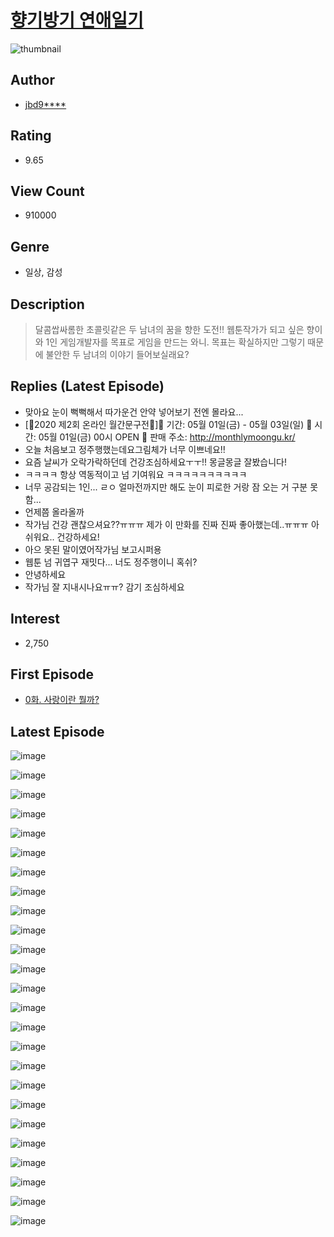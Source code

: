 # [향기방기 연애일기](https://comic.naver.com/bestChallenge/list?titleId=684245)
![thumbnail](https://image-comic.pstatic.net/user_contents_data/challenge_comic/2020/01/31/115369/thumbnail_202x16484a145db_ee6f_4af6_8d1b_4f2e43dc1f09_00002667.JPEG)

## Author
- [jbd9****](https://comic.naver.com/artistTitle?id=115369)

## Rating
- 9.65

## View Count
- 910000

## Genre
- 일상, 감성

## Description
> 달콤쌉싸롬한 초콜릿같은 두 남녀의 꿈을 향한 도전!! 웹툰작가가 되고 싶은 향이와 1인 게임개발자를 목표로 게임을 만드는 와니. 목표는 확실하지만 그렇기 때문에 불안한 두 남녀의 이야기 들어보실래요?

## Replies (Latest Episode)
- 맞아요 눈이 뻑뻑해서 따가운건 안약 넣어보기 전엔 몰라요...
- [📌2020 제2회 온라인 월간문구전📌]📍 기간: 05월 01일(금) - 05월 03일(일) 📍 시간: 05월 01일(금) 00시 OPEN 📍 판매 주소: http://monthlymoongu.kr/
- 오늘 처음보고 정주행했는데요그림체가 너무 이쁘네요!!
- 요즘 날씨가 오락가락하던데 건강조심하세요ㅜㅜ!! 몽글몽글 잘봤습니다!
- ㅋㅋㅋㅋ 항상 역동적이고 넘 기여워요 ㅋㅋㅋㅋㅋㅋㅋㅋㅋㅋ
- 너무 공감되는 1인... ㄹㅇ 얼마전까지만 해도 눈이 피로한 거랑 잠 오는 거 구분 못함...
- 언제쯤 올라올까
- 작가님 건강 괜찮으셔요??ㅠㅠㅠ 제가 이 만화를 진짜 진짜 좋아했는데..ㅠㅠㅠ 아쉬워요.. 건강하세요!
- 아으 못된 말이였어작가님 보고시퍼용
- 웹툰 넘 귀엽구 재밋다... 너도 정주행이니 혹쉬?
- 안녕하세요
- 작가님 잘 지내시나요ㅠㅠ? 감기 조심하세요

## Interest
- 2,750

## First Episode
- [0화. 사랑이란 뭘까?](https://comic.naver.com/bestChallenge/detail?titleId=684245&no=1)

## Latest Episode
![image](https://image-comic.pstatic.net/user_contents_data/challenge_comic/2020/04/23/115369/upload_3558746650394768951.jpeg)

![image](https://image-comic.pstatic.net/user_contents_data/challenge_comic/2020/04/23/115369/upload_4136101297816613936.jpeg)

![image](https://image-comic.pstatic.net/user_contents_data/challenge_comic/2020/04/23/115369/upload_3905522722993091380.jpeg)

![image](https://image-comic.pstatic.net/user_contents_data/challenge_comic/2020/04/23/115369/upload_3689631389233263929.jpeg)

![image](https://image-comic.pstatic.net/user_contents_data/challenge_comic/2020/04/23/115369/upload_3546642109617562725.jpeg)

![image](https://image-comic.pstatic.net/user_contents_data/challenge_comic/2020/04/23/115369/upload_3905014739225359927.jpeg)

![image](https://image-comic.pstatic.net/user_contents_data/challenge_comic/2020/04/23/115369/upload_3689067538192491831.jpeg)

![image](https://image-comic.pstatic.net/user_contents_data/challenge_comic/2020/04/23/115369/upload_3690809177476064564.jpeg)

![image](https://image-comic.pstatic.net/user_contents_data/challenge_comic/2020/04/23/115369/upload_7161629642182976822.jpeg)

![image](https://image-comic.pstatic.net/user_contents_data/challenge_comic/2020/04/23/115369/upload_3762819282060469304.jpeg)

![image](https://image-comic.pstatic.net/user_contents_data/challenge_comic/2020/04/23/115369/upload_7293351136046166581.jpeg)

![image](https://image-comic.pstatic.net/user_contents_data/challenge_comic/2020/04/23/115369/upload_3763101860038521955.jpeg)

![image](https://image-comic.pstatic.net/user_contents_data/challenge_comic/2020/04/23/115369/upload_7234525051249452641.jpeg)

![image](https://image-comic.pstatic.net/user_contents_data/challenge_comic/2020/04/23/115369/upload_7005456119479951713.jpeg)

![image](https://image-comic.pstatic.net/user_contents_data/challenge_comic/2020/04/23/115369/upload_7365414196738536759.jpeg)

![image](https://image-comic.pstatic.net/user_contents_data/challenge_comic/2020/04/23/115369/upload_7003490166181933618.jpeg)

![image](https://image-comic.pstatic.net/user_contents_data/challenge_comic/2020/04/23/115369/upload_3762303816396189751.jpeg)

![image](https://image-comic.pstatic.net/user_contents_data/challenge_comic/2020/04/23/115369/upload_7291666886078968929.jpeg)

![image](https://image-comic.pstatic.net/user_contents_data/challenge_comic/2020/04/23/115369/upload_3689629392909133364.jpeg)

![image](https://image-comic.pstatic.net/user_contents_data/challenge_comic/2020/04/23/115369/upload_7364008153311175990.jpeg)

![image](https://image-comic.pstatic.net/user_contents_data/challenge_comic/2020/04/23/115369/upload_3906362710385899569.jpeg)

![image](https://image-comic.pstatic.net/user_contents_data/challenge_comic/2020/04/23/115369/upload_7161341561646769506.jpeg)

![image](https://image-comic.pstatic.net/user_contents_data/challenge_comic/2020/04/23/115369/upload_4062916906186783076.jpeg)

![image](https://image-comic.pstatic.net/user_contents_data/challenge_comic/2020/04/23/115369/upload_4049355331446257506.jpeg)

![image](https://image-comic.pstatic.net/user_contents_data/challenge_comic/2020/04/23/115369/upload_7090182247892072035.jpeg)
